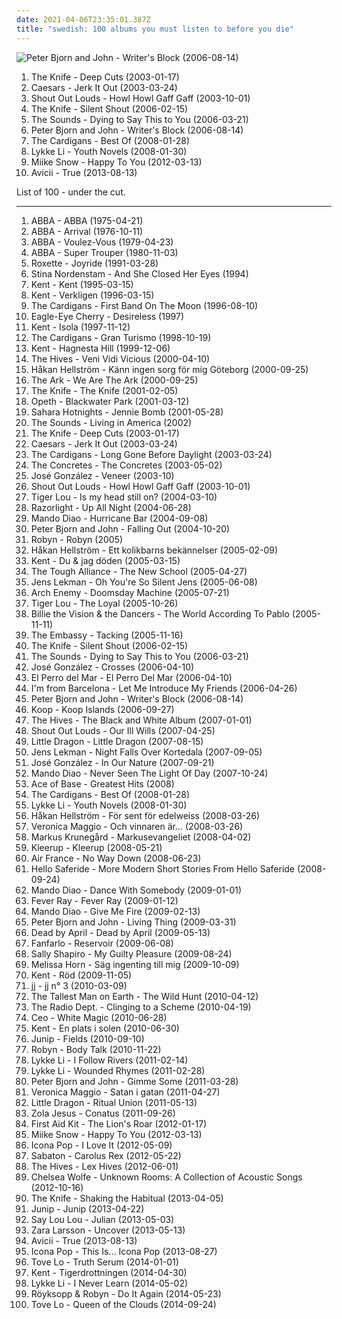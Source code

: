 ```yaml
---
date: 2021-04-06T23:35:01.387Z
title: "swedish: 100 albums you must listen to before you die"
---
```

![Peter Bjorn and John - Writer&#39;s Block (2006-08-14)](https://img.discogs.com/Qnlq942-_5wnDpZceNH8dOqsLw4=/fit-in/600x600/filters:strip_icc():format(jpeg):mode_rgb():quality(90)/discogs-images/R-748222-1155426394.jpeg.jpg "Peter Bjorn and John - Writer's Block (2006-08-14)")
<ol class="albums">
<li data-cover="http://coverartarchive.org/release/7ec39128-ef00-415d-905e-e2764e337193/9196624679-500.jpg" data-tags="electronic, electronica" role="button">The Knife - Deep Cuts (2003-01-17)</li>
<li data-cover="http://coverartarchive.org/release/5b014530-0a48-4055-9c76-439920b4a110/15395210012-500.jpg" data-tags="swedish" role="button">Caesars - Jerk It Out (2003-03-24)</li>
<li data-cover="https://img.discogs.com/6GJfVqXu_BJ_fRyCbg5ue7oXqlI=/fit-in/208x208/filters:strip_icc():format(jpeg):mode_rgb():quality(90)/discogs-images/R-4383615-1363448225-9578.jpeg.jpg" data-tags="indie, swedish, indie rock" role="button">Shout Out Louds - Howl Howl Gaff Gaff (2003-10-01)</li>
<li data-cover="https://img.discogs.com/2ZLdfJiam29oAkj3sQKWB2CW-C0=/fit-in/600x913/filters:strip_icc():format(jpeg):mode_rgb():quality(90)/discogs-images/R-834020-1355477107-9091.jpeg.jpg" data-tags="electronic" role="button">The Knife - Silent Shout (2006-02-15)</li>
<li data-cover="http://coverartarchive.org/release/31841459-9072-4868-8598-e3bb9cb461c8/9177229839-500.jpg" data-tags="rock, swedish, alternative" role="button">The Sounds - Dying to Say This to You (2006-03-21)</li>
<li data-cover="https://img.discogs.com/Qnlq942-_5wnDpZceNH8dOqsLw4=/fit-in/600x600/filters:strip_icc():format(jpeg):mode_rgb():quality(90)/discogs-images/R-748222-1155426394.jpeg.jpg" data-tags="indie, swedish" role="button">Peter Bjorn and John - Writer's Block (2006-08-14)</li>
<li data-cover="http://coverartarchive.org/release/dfd93f05-9b1c-4067-834a-6ec21c45c423/21284411880-500.jpg" data-tags="swedish, album favorito" role="button">The Cardigans - Best Of (2008-01-28)</li>
<li data-cover="http://coverartarchive.org/release/b1bdb840-cda8-3506-9773-90418c275e5d/20132331254-500.jpg" data-tags="swedish, indie pop, female vocalists" role="button">Lykke Li - Youth Novels (2008-01-30)</li>
<li data-cover="https://img.discogs.com/t3KRv6WzuKCUFbxecGzvccvCBAc=/fit-in/600x613/filters:strip_icc():format(jpeg):mode_rgb():quality(90)/discogs-images/R-3494090-1546861444-4638.jpeg.jpg" data-tags="swedish, indie" role="button">Miike Snow - Happy To You (2012-03-13)</li>
<li data-cover="http://coverartarchive.org/release/df93fa50-a9ab-4b1c-8a83-e842652ac39c/5165686561-500.jpg" data-tags="electronic" role="button">Avicii - True (2013-08-13)</li>
</ol>
List of 100 - under the cut.
<!-- more -->

_________________

<ol class="albums">
<li data-cover="http://coverartarchive.org/release/c549b917-ad9c-454f-bcdd-1a7b52de1455/7439486158-500.jpg" data-tags="pop, abba, disco, 70s" role="button">
ABBA - ABBA (1975-04-21)
</li>
<li data-cover="http://coverartarchive.org/release/f2e7464f-d63b-426b-9a11-6c12c3b5bb84/18748080001-500.jpg" data-tags="pop, 70s" role="button">
ABBA - Arrival (1976-10-11)
</li>
<li data-cover="http://coverartarchive.org/release/4138236f-05c6-3494-b6d8-5d460024ed21/12551767179-500.jpg" data-tags="pop, 70s" role="button">
ABBA - Voulez-Vous (1979-04-23)
</li>
<li data-cover="http://coverartarchive.org/release/c91f3331-2413-3ad7-b8a0-7bf2eb4d4998/18288386494-500.jpg" data-tags="pop" role="button">
ABBA - Super Trouper (1980-11-03)
</li>
<li data-cover="https://img.discogs.com/0NOMf8Yk7O_Djhb8UPJDdvuWEOc=/fit-in/600x540/filters:strip_icc():format(jpeg):mode_rgb():quality(90)/discogs-images/R-12255979-1531540052-2119.jpeg.jpg" data-tags="roxette, 90s, pop" role="button">
Roxette - Joyride (1991-03-28)
</li>
<li data-cover="http://coverartarchive.org/release/5c429421-ed50-3199-aeef-514590fa67e0/8355594906-500.jpg" data-tags="swedish, female vocalists, acoustic" role="button">
Stina Nordenstam - And She Closed Her Eyes (1994)
</li>
<li data-cover="https://img.discogs.com/0pK7bVlK8Ulr_QBkvJEJaapMDvw=/fit-in/500x500/filters:strip_icc():format(jpeg):mode_rgb():quality(90)/discogs-images/R-3501961-1332952036.jpeg.jpg" data-tags="swedish" role="button">
Kent - Kent (1995-03-15)
</li>
<li data-cover="https://via.placeholder.com/450" data-tags="swedish, 1996" role="button">
Kent - Verkligen (1996-03-15)
</li>
<li data-cover="http://coverartarchive.org/release/6f7a28b7-c6e0-4a65-870e-7e9e82d33511/4520869611-500.jpg" data-tags="90s, pop" role="button">
The Cardigans - First Band On The Moon (1996-08-10)
</li>
<li data-cover="https://img.discogs.com/rCaNhr_34D521yNmbQrdiMBrlMw=/fit-in/600x595/filters:strip_icc():format(jpeg):mode_rgb():quality(90)/discogs-images/R-10436054-1497386385-2041.jpeg.jpg" data-tags="pop, 90s" role="button">
Eagle-Eye Cherry - Desireless (1997)
</li>
<li data-cover="https://img.discogs.com/z2LDdrcrJCZrsCEHspi5LC0Ww_g=/fit-in/599x600/filters:strip_icc():format(jpeg):mode_rgb():quality(90)/discogs-images/R-418547-1274954407.jpeg.jpg" data-tags="swedish" role="button">
Kent - Isola (1997-11-12)
</li>
<li data-cover="http://coverartarchive.org/release/70f5e652-0a10-37ca-8d1d-1610ca3cfa29/3711112834-500.jpg" data-tags="rock, 90s, female vocalists" role="button">
The Cardigans - Gran Turismo (1998-10-19)
</li>
<li data-cover="https://via.placeholder.com/450" data-tags="swedish" role="button">
Kent - Hagnesta Hill (1999-12-06)
</li>
<li data-cover="http://coverartarchive.org/release/13e2716a-6eb4-3575-881e-bb9cf48aeda2/21761326628-500.jpg" data-tags="garage rock" role="button">
The Hives - Veni Vidi Vicious (2000-04-10)
</li>
<li data-cover="http://coverartarchive.org/release/f05e777b-2959-4508-a3e0-e15e46829e3e/18253815412-500.jpg" data-tags="swedish" role="button">
Håkan Hellström - Känn ingen sorg för mig Göteborg (2000-09-25)
</li>
<li data-cover="http://coverartarchive.org/release/9c35f3d0-01fa-472d-a123-a89ac3d3c878/7394881559-500.jpg" data-tags="swedish, indiepop, glam rock" role="button">
The Ark - We Are The Ark (2000-09-25)
</li>
<li data-cover="https://img.discogs.com/2ZLdfJiam29oAkj3sQKWB2CW-C0=/fit-in/600x913/filters:strip_icc():format(jpeg):mode_rgb():quality(90)/discogs-images/R-834020-1355477107-9091.jpeg.jpg" data-tags="electronic" role="button">
The Knife - The Knife (2001-02-05)
</li>
<li data-cover="https://img.discogs.com/vGIBafEprVpEk6Hin7hrq1C-S2I=/fit-in/600x598/filters:strip_icc():format(jpeg):mode_rgb():quality(90)/discogs-images/R-2280090-1274122601.jpeg.jpg" data-tags="progressive death metal, progressive metal" role="button">
Opeth - Blackwater Park (2001-03-12)
</li>
<li data-cover="https://img.discogs.com/Y4Kwv65_HuZl71dja0wCaXKmXCg=/fit-in/300x297/filters:strip_icc():format(jpeg):mode_rgb():quality(90)/discogs-images/R-540412-1129236660.jpeg.jpg" data-tags="rock, punk, swedish, power pop, garage rock" role="button">
Sahara Hotnights - Jennie Bomb (2001-05-28)
</li>
<li data-cover="http://coverartarchive.org/release/1e8a5e99-021d-4737-9ddc-c8c1fec08fe0/3370038331-500.jpg" data-tags="indie rock, rock, swedish" role="button">
The Sounds - Living in America (2002)
</li>
<li data-cover="http://coverartarchive.org/release/7ec39128-ef00-415d-905e-e2764e337193/9196624679-500.jpg" data-tags="electronic, electronica" role="button">
The Knife - Deep Cuts (2003-01-17)
</li>
<li data-cover="http://coverartarchive.org/release/5b014530-0a48-4055-9c76-439920b4a110/15395210012-500.jpg" data-tags="swedish" role="button">
Caesars - Jerk It Out (2003-03-24)
</li>
<li data-cover="http://coverartarchive.org/release/ac28d08e-aada-38e0-bdb3-7307618bcbe7/16232910297-500.jpg" data-tags="the cardigans, pop, rock, female vocalists" role="button">
The Cardigans - Long Gone Before Daylight (2003-03-24)
</li>
<li data-cover="https://img.discogs.com/JG_x2H9jOeZNUhx8S_2zunh0yg4=/fit-in/300x300/filters:strip_icc():format(jpeg):mode_rgb():quality(90)/discogs-images/R-409223-1109569656.jpg.jpg" data-tags="swedish, 00s, indie, rock" role="button">
The Concretes - The Concretes (2003-05-02)
</li>
<li data-cover="http://coverartarchive.org/release/69e16928-4321-3b7e-a191-7b3264e5ba49/3974188466-500.jpg" data-tags="singer-songwriter, acoustic" role="button">
José González - Veneer (2003-10)
</li>
<li data-cover="https://img.discogs.com/6GJfVqXu_BJ_fRyCbg5ue7oXqlI=/fit-in/208x208/filters:strip_icc():format(jpeg):mode_rgb():quality(90)/discogs-images/R-4383615-1363448225-9578.jpeg.jpg" data-tags="indie, swedish, indie rock" role="button">
Shout Out Louds - Howl Howl Gaff Gaff (2003-10-01)
</li>
<li data-cover="https://img.discogs.com/IS5V2qnm5VrH3GnH0l2LpIOWbY0=/fit-in/600x600/filters:strip_icc():format(jpeg):mode_rgb():quality(90)/discogs-images/R-620057-1139399009.jpeg.jpg" data-tags="indie, alternative, swedish, folk, singer-songwriter, svenskt, 2000s, hupin, singing songwriters, irack, d2004, tiger lou  ttttttttttttttttttttt, samipop" role="button">
Tiger Lou - Is my head still on? (2004-03-10)
</li>
<li data-cover="https://img.discogs.com/2SvKCAYi00xoyMoUETY-bjnYcx0=/fit-in/300x300/filters:strip_icc():format(jpeg):mode_rgb():quality(90)/discogs-images/R-1830389-1298567872.jpeg.jpg" data-tags="indie rock, indie, british" role="button">
Razorlight - Up All Night (2004-06-28)
</li>
<li data-cover="https://img.discogs.com/CJ861fOtI0Gng33HQE_sqE5PSSA=/fit-in/600x521/filters:strip_icc():format(jpeg):mode_rgb():quality(90)/discogs-images/R-3566995-1521526336-9419.jpeg.jpg" data-tags="rock, indie rock" role="button">
Mando Diao - Hurricane Bar (2004-09-08)
</li>
<li data-cover="http://coverartarchive.org/release/33194adb-690c-4978-822b-a4e6e7c26b66/16406458688-500.jpg" data-tags="pop, swedish" role="button">
Peter Bjorn and John - Falling Out (2004-10-20)
</li>
<li data-cover="https://img.discogs.com/beKc7sAiHUweEnNafpZsZziLVjg=/fit-in/600x600/filters:strip_icc():format(jpeg):mode_rgb():quality(90)/discogs-images/R-608223-1572388236-8158.jpeg.jpg" data-tags="electronic, pop, dance" role="button">
Robyn - Robyn (2005)
</li>
<li data-cover="http://coverartarchive.org/release/217c3eef-272e-475b-9959-d9e6f092369c/3671648879-500.jpg" data-tags="indie" role="button">
Håkan Hellström - Ett kolikbarns bekännelser (2005-02-09)
</li>
<li data-cover="http://coverartarchive.org/release/2ae3ea06-a05a-4389-b2eb-551a3ec9a0ae/13097774396-500.jpg" data-tags="swedish" role="button">
Kent - Du & jag döden (2005-03-15)
</li>
<li data-cover="http://coverartarchive.org/release/467ff2fa-879b-3dc1-8aa6-146c331c97f8/19520417064-500.jpg" data-tags="swedish, synthpop, new school, world as oyster" role="button">
The Tough Alliance - The New School (2005-04-27)
</li>
<li data-cover="http://coverartarchive.org/release/a2d9edb0-6131-4ca6-a574-0afafbcdfa48/23890573975-500.jpg" data-tags="indie, pop, swedish, rock" role="button">
Jens Lekman - Oh You're So Silent Jens (2005-06-08)
</li>
<li data-cover="http://coverartarchive.org/release/de86fc39-c61d-3c1f-83fa-108827d12872/1991520366-500.jpg" data-tags="melodic death metal" role="button">
Arch Enemy - Doomsday Machine (2005-07-21)
</li>
<li data-cover="https://img.discogs.com/DdZYV2t-d38dktIOnAPGFjKada8=/fit-in/600x592/filters:strip_icc():format(jpeg):mode_rgb():quality(90)/discogs-images/R-567459-1225886493.jpeg.jpg" data-tags="indie, swedish" role="button">
Tiger Lou - The Loyal (2005-10-26)
</li>
<li data-cover="https://via.placeholder.com/450" data-tags="swedish, sweden" role="button">
Billie the Vision & the Dancers - The World According To Pablo (2005-11-11)
</li>
<li data-cover="https://img.discogs.com/6iPQWWUEX-cJYNfmmPitdiJZiv8=/fit-in/600x600/filters:strip_icc():format(jpeg):mode_rgb():quality(90)/discogs-images/R-594028-1235087316.jpeg.jpg" data-tags="swedish" role="button">
The Embassy - Tacking (2005-11-16)
</li>
<li data-cover="https://img.discogs.com/2ZLdfJiam29oAkj3sQKWB2CW-C0=/fit-in/600x913/filters:strip_icc():format(jpeg):mode_rgb():quality(90)/discogs-images/R-834020-1355477107-9091.jpeg.jpg" data-tags="electronic" role="button">
The Knife - Silent Shout (2006-02-15)
</li>
<li data-cover="http://coverartarchive.org/release/31841459-9072-4868-8598-e3bb9cb461c8/9177229839-500.jpg" data-tags="rock, swedish, alternative" role="button">
The Sounds - Dying to Say This to You (2006-03-21)
</li>
<li data-cover="https://via.placeholder.com/450" data-tags="swedish" role="button">
José González - Crosses (2006-04-10)
</li>
<li data-cover="https://via.placeholder.com/450" data-tags="swedish, female vocalists" role="button">
El Perro del Mar - El Perro Del Mar (2006-04-10)
</li>
<li data-cover="https://img.discogs.com/k0hr64G-d7eA6WlD7l0CC6xedeA=/fit-in/594x594/filters:strip_icc():format(jpeg):mode_rgb():quality(90)/discogs-images/R-793834-1159431566.jpeg.jpg" data-tags="indie pop" role="button">
I'm from Barcelona - Let Me Introduce My Friends (2006-04-26)
</li>
<li data-cover="https://img.discogs.com/Qnlq942-_5wnDpZceNH8dOqsLw4=/fit-in/600x600/filters:strip_icc():format(jpeg):mode_rgb():quality(90)/discogs-images/R-748222-1155426394.jpeg.jpg" data-tags="indie, swedish" role="button">
Peter Bjorn and John - Writer's Block (2006-08-14)
</li>
<li data-cover="http://coverartarchive.org/release/e0fb27e8-5657-39a5-b416-9db725a8a759/4282962071-500.jpg" data-tags="nu jazz, jazz" role="button">
Koop - Koop Islands (2006-09-27)
</li>
<li data-cover="https://via.placeholder.com/450" data-tags="rock, garage rock, alternative rock" role="button">
The Hives - The Black and White Album (2007-01-01)
</li>
<li data-cover="http://coverartarchive.org/release/48285a22-9815-3364-bde5-223aadbdac2c/1399815641-500.jpg" data-tags="indie" role="button">
Shout Out Louds - Our Ill Wills (2007-04-25)
</li>
<li data-cover="http://coverartarchive.org/release/5c1f9dc2-fb74-4e32-8f00-4fc1c9d530b2/5430078227-500.jpg" data-tags="trip-hop, chillout" role="button">
Little Dragon - Little Dragon (2007-08-15)
</li>
<li data-cover="http://coverartarchive.org/release/4bae6b93-7d34-4abe-984f-61487858e8fa/4890223091-500.jpg" data-tags="indie pop, indie" role="button">
Jens Lekman - Night Falls Over Kortedala (2007-09-05)
</li>
<li data-cover="http://coverartarchive.org/release/008b9132-e69c-3da5-9325-614c0dc52a2b/5686336691-500.jpg" data-tags="acoustic" role="button">
José González - In Our Nature (2007-09-21)
</li>
<li data-cover="https://via.placeholder.com/450" data-tags="indie rock, swedish" role="button">
Mando Diao - Never Seen The Light Of Day (2007-10-24)
</li>
<li data-cover="http://coverartarchive.org/release/65e879cd-d819-4675-ad98-28cc3c11bcfc/23841213869-500.jpg" data-tags="swedish, scandinavian, 90s, sweden, zweden, noord-europa, zweeds, geraldine" role="button">
Ace of Base - Greatest Hits (2008)
</li>
<li data-cover="http://coverartarchive.org/release/dfd93f05-9b1c-4067-834a-6ec21c45c423/21284411880-500.jpg" data-tags="swedish, album favorito" role="button">
The Cardigans - Best Of (2008-01-28)
</li>
<li data-cover="http://coverartarchive.org/release/b1bdb840-cda8-3506-9773-90418c275e5d/20132331254-500.jpg" data-tags="swedish, indie pop, female vocalists" role="button">
Lykke Li - Youth Novels (2008-01-30)
</li>
<li data-cover="http://coverartarchive.org/release/b4463075-8c72-4fda-978b-4055fdaef004/24898197306-500.jpg" data-tags="pop, rock" role="button">
Håkan Hellström - För sent för edelweiss (2008-03-26)
</li>
<li data-cover="http://coverartarchive.org/release/b4e86d07-864b-4da7-ad26-0db964061e52/27167335261-500.jpg" data-tags="swedish" role="button">
Veronica Maggio - Och vinnaren är... (2008-03-26)
</li>
<li data-cover="https://img.discogs.com/ZxGTw8KEhq3xWQdeJ0PRYWxRpxQ=/fit-in/600x594/filters:strip_icc():format(jpeg):mode_rgb():quality(90)/discogs-images/R-1780985-1335607167.jpeg.jpg" data-tags="swedish, buy, favorit, therapy, blandband, markusevangeliet" role="button">
Markus Krunegård - Markusevangeliet (2008-04-02)
</li>
<li data-cover="http://coverartarchive.org/release/638aa7c9-28a7-45f7-8181-e96e1410fe20/7115401017-500.jpg" data-tags="electropop, electronica" role="button">
Kleerup - Kleerup (2008-05-21)
</li>
<li data-cover="https://img.discogs.com/1jNtSCaTsGHcrE8MP1dMy9Blc_Y=/fit-in/600x600/filters:strip_icc():format(jpeg):mode_rgb():quality(90)/discogs-images/R-1387021-1420820995-5154.jpeg.jpg" data-tags="electronic" role="button">
Air France - No Way Down (2008-06-23)
</li>
<li data-cover="https://img.discogs.com/1JrX-TW4TGpPS_HKoJbRML9q3oA=/fit-in/600x596/filters:strip_icc():format(jpeg):mode_rgb():quality(90)/discogs-images/R-1472895-1241973961.jpeg.jpg" data-tags="swedish, dloved, on tour 2009" role="button">
Hello Saferide - More Modern Short Stories From Hello Saferide (2008-09-24)
</li>
<li data-cover="http://coverartarchive.org/release/7ab39158-1e64-4576-af54-9df29e2c9668/25606670378-500.jpg" data-tags="rock, swedish" role="button">
Mando Diao - Dance With Somebody (2009-01-01)
</li>
<li data-cover="http://coverartarchive.org/release/3e1423e4-7651-4fc3-a23a-c75ff6dd323e/6273197886-500.jpg" data-tags="electronic" role="button">
Fever Ray - Fever Ray (2009-01-12)
</li>
<li data-cover="http://coverartarchive.org/release/dfa53a04-7d06-49b7-ac25-f5b448eee02a/5481993314-500.jpg" data-tags="rock, indie" role="button">
Mando Diao - Give Me Fire (2009-02-13)
</li>
<li data-cover="http://coverartarchive.org/release/9606c822-2b6a-4a9e-8847-1e0ca0e43a56/3350243808-500.jpg" data-tags="indie pop" role="button">
Peter Bjorn and John - Living Thing (2009-03-31)
</li>
<li data-cover="http://coverartarchive.org/release/a95a890f-c2be-4edd-b98e-f86421d63dab/7888128153-500.jpg" data-tags="metalcore, pop metal, modern metal" role="button">
Dead by April - Dead by April (2009-05-13)
</li>
<li data-cover="http://coverartarchive.org/release/6f48b7db-b2a9-4122-a631-4b49321c9af0/10270263185-500.jpg" data-tags="indie" role="button">
Fanfarlo - Reservoir (2009-06-08)
</li>
<li data-cover="https://img.discogs.com/azrGozdNtE2YKltQspOG9n76ymA=/fit-in/389x600/filters:strip_icc():format(jpeg):mode_rgb():quality(90)/discogs-images/R-1894389-1251416847.jpeg.jpg" data-tags="pop, swedish" role="button">
Sally Shapiro - My Guilty Pleasure (2009-08-24)
</li>
<li data-cover="https://img.discogs.com/bp3QB6PymXeiI_Qej9FuLdAMmOw=/fit-in/408x405/filters:strip_icc():format(jpeg):mode_rgb():quality(90)/discogs-images/R-2912134-1311324602.jpeg.jpg" data-tags="swedish, folk, female singer songwriter, svenska, melissa horn, skandinawien, m horn" role="button">
Melissa Horn - Säg ingenting till mig (2009-10-09)
</li>
<li data-cover="http://coverartarchive.org/release/57e289f1-eaf0-4adc-bd7a-d06577e739a7/973535414-500.jpg" data-tags="swedish" role="button">
Kent - Röd (2009-11-05)
</li>
<li data-cover="http://coverartarchive.org/release/c2976410-2b8f-460d-97cc-6763e28c9e16/20863616353-500.jpg" data-tags="indie, swedish" role="button">
jj - jj n° 3 (2010-03-09)
</li>
<li data-cover="http://coverartarchive.org/release/da3b6651-add3-458f-8f43-0eb211afe9b1/26402641631-500.jpg" data-tags="folk" role="button">
The Tallest Man on Earth - The Wild Hunt (2010-04-12)
</li>
<li data-cover="http://coverartarchive.org/release/cc6f7a05-e1c4-4039-9eb3-8c8ccd37e6b1/13919864002-500.jpg" data-tags="indie pop, shoegaze" role="button">
The Radio Dept. - Clinging to a Scheme (2010-04-19)
</li>
<li data-cover="http://coverartarchive.org/release/90c1d0fe-95d7-4d72-b807-c69a2e99400f/24223192647-500.jpg" data-tags="swedish, indietronica, sincerely yours, pitchfork best new music, pitchfork: best new music" role="button">
Ceo - White Magic (2010-06-28)
</li>
<li data-cover="https://img.discogs.com/z2LDdrcrJCZrsCEHspi5LC0Ww_g=/fit-in/599x600/filters:strip_icc():format(jpeg):mode_rgb():quality(90)/discogs-images/R-418547-1274954407.jpeg.jpg" data-tags="swedish, rock" role="button">
Kent - En plats i solen (2010-06-30)
</li>
<li data-cover="https://img.discogs.com/PSGTlubRMMMMQZqqlr_9rlq3MGM=/fit-in/500x444/filters:strip_icc():format(jpeg):mode_rgb():quality(90)/discogs-images/R-2442256-1284291473.jpeg.jpg" data-tags="indie, swedish" role="button">
Junip - Fields (2010-09-10)
</li>
<li data-cover="https://img.discogs.com/cMSILn-O_QjEyYQ4HoieDtBeU3U=/fit-in/600x600/filters:strip_icc():format(jpeg):mode_rgb():quality(90)/discogs-images/R-2566810-1415847143-3769.jpeg.jpg" data-tags="electronic, pop, electropop, dance-pop" role="button">
Robyn - Body Talk (2010-11-22)
</li>
<li data-cover="http://coverartarchive.org/release/eda5690d-af6a-405b-a1d8-bbdff3d89fef/7536454971-500.jpg" data-tags="lykke li" role="button">
Lykke Li - I Follow Rivers (2011-02-14)
</li>
<li data-cover="http://coverartarchive.org/release/36850a03-c671-4690-9eb9-b6aa96d52405/7463293341-500.jpg" data-tags="indie pop" role="button">
Lykke Li - Wounded Rhymes (2011-02-28)
</li>
<li data-cover="https://img.discogs.com/FR40N422nP5djNhesTfiTkMcSFQ=/fit-in/500x500/filters:strip_icc():format(jpeg):mode_rgb():quality(90)/discogs-images/R-2916148-1307131262.jpeg.jpg" data-tags="indie, alternative, swedish, indie pop" role="button">
Peter Bjorn and John - Gimme Some (2011-03-28)
</li>
<li data-cover="http://coverartarchive.org/release/09d67cf4-23bc-4213-a560-c6f4adcbe336/27167280969-500.jpg" data-tags="swedish, svenskt, female vocalist, 10s, swedish poprock" role="button">
Veronica Maggio - Satan i gatan (2011-04-27)
</li>
<li data-cover="https://img.discogs.com/SmWzFHMp4iRkXEpAx0Oc-PKF90I=/fit-in/450x453/filters:strip_icc():format(jpeg):mode_rgb():quality(90)/discogs-images/R-3033588-1312713162.jpeg.jpg" data-tags="trip-hop" role="button">
Little Dragon - Ritual Union (2011-05-13)
</li>
<li data-cover="http://coverartarchive.org/release/4b96bb65-9831-4c26-a3d1-0455a4fa4805/2292051184-500.jpg" data-tags="electronic, electronica, art pop" role="button">
Zola Jesus - Conatus (2011-09-26)
</li>
<li data-cover="http://coverartarchive.org/release/dd28bdf0-4610-49ac-97db-800dcff5cca6/10744966085-500.jpg" data-tags="folk" role="button">
First Aid Kit - The Lion's Roar (2012-01-17)
</li>
<li data-cover="https://img.discogs.com/t3KRv6WzuKCUFbxecGzvccvCBAc=/fit-in/600x613/filters:strip_icc():format(jpeg):mode_rgb():quality(90)/discogs-images/R-3494090-1546861444-4638.jpeg.jpg" data-tags="swedish, indie" role="button">
Miike Snow - Happy To You (2012-03-13)
</li>
<li data-cover="http://coverartarchive.org/release/887f5886-3ade-4b40-b9b0-8a9dc17912be/5213943610-500.jpg" data-tags="i love it, electronic" role="button">
Icona Pop - I Love It (2012-05-09)
</li>
<li data-cover="http://coverartarchive.org/release/714ae6d3-196b-4c92-9825-797ddbb104af/12224155771-500.jpg" data-tags="power metal" role="button">
Sabaton - Carolus Rex (2012-05-22)
</li>
<li data-cover="http://coverartarchive.org/release/b204ad72-f666-427d-82ee-de4add53c7ab/5331069642-500.jpg" data-tags="rock, garage rock" role="button">
The Hives - Lex Hives (2012-06-01)
</li>
<li data-cover="http://coverartarchive.org/release/8589ba2a-e62a-418d-a04d-1ee032197dd3/17775653396-500.jpg" data-tags="folk, andrew, ccm, donald trump, david orton" role="button">
Chelsea Wolfe - Unknown Rooms: A Collection of Acoustic Songs (2012-10-16)
</li>
<li data-cover="http://coverartarchive.org/release/0e53fb9f-88ae-47cd-961e-e19da29c3123/3786345065-500.jpg" data-tags="experimental, electronic, dark ambient" role="button">
The Knife - Shaking the Habitual (2013-04-05)
</li>
<li data-cover="http://coverartarchive.org/release/e263e701-da41-4ea3-a73c-4636fafc1a1d/3894310297-500.jpg" data-tags="indie, indie rock, 10s" role="button">
Junip - Junip (2013-04-22)
</li>
<li data-cover="https://via.placeholder.com/450" data-tags="swedish, female vocalists" role="button">
Say Lou Lou - Julian (2013-05-03)
</li>
<li data-cover="http://coverartarchive.org/release/abf8a774-f31b-463b-8579-cb5a553ad833/14524742257-500.jpg" data-tags="swedish" role="button">
Zara Larsson - Uncover (2013-05-13)
</li>
<li data-cover="http://coverartarchive.org/release/df93fa50-a9ab-4b1c-8a83-e842652ac39c/5165686561-500.jpg" data-tags="electronic" role="button">
Avicii - True (2013-08-13)
</li>
<li data-cover="http://coverartarchive.org/release/d5baa187-0ebd-4738-8b37-2499adb0a6ac/5267464883-500.jpg" data-tags="pop" role="button">
Icona Pop - This Is... Icona Pop (2013-08-27)
</li>
<li data-cover="http://coverartarchive.org/release/a3584b83-aac2-43ae-a706-4d2f712e236a/6851479419-500.jpg" data-tags="pop" role="button">
Tove Lo - Truth Serum (2014-01-01)
</li>
<li data-cover="http://coverartarchive.org/release/0191b484-34a2-4e81-b359-efd5fe5aced7/27549744046-500.jpg" data-tags="swedish" role="button">
Kent - Tigerdrottningen (2014-04-30)
</li>
<li data-cover="http://coverartarchive.org/release/7c6e0890-881d-4a4c-a6a9-5b31bb4775a3/7211284397-500.jpg" data-tags="indie pop" role="button">
Lykke Li - I Never Learn (2014-05-02)
</li>
<li data-cover="http://coverartarchive.org/release/a9c5605d-d526-4222-86b9-c3adb2719d13/7037161308-500.jpg" data-tags="electronic" role="button">
Röyksopp & Robyn - Do It Again (2014-05-23)
</li>
<li data-cover="http://coverartarchive.org/release/7ddd2b42-af35-4502-9ab7-0b579aaf4c28/15388316018-500.jpg" data-tags="pop" role="button">
Tove Lo - Queen of the Clouds (2014-09-24)
</li>
</ol>